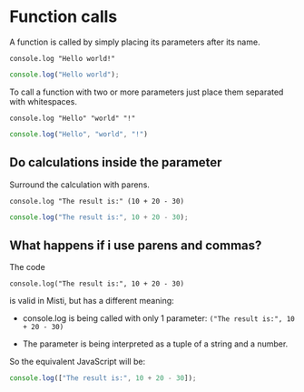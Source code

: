# Function calls

A function is called by simply placing its parameters after its name.

```misti
console.log "Hello world!"
```

```javascript
console.log("Hello world");
```

To call a function with two or more parameters just place them separated with whitespaces.

```misti
console.log "Hello" "world" "!"
```

```javascript
console.log("Hello", "world", "!")
```

## Do calculations inside the parameter

Surround the calculation with parens.

```misti
console.log "The result is:" (10 + 20 - 30)
```

```javascript
console.log("The result is:", 10 + 20 - 30);
```

## What happens if i use parens and commas?

The code

```misti
console.log("The result is:", 10 + 20 - 30)
```

is valid in Misti, but has a different meaning:

- console.log is being called with only 1 parameter: `("The result is:", 10 + 20 - 30)`

- The parameter is being interpreted as a tuple of a string and a number.

So the equivalent JavaScript will be:

```javascript
console.log(["The result is:", 10 + 20 - 30]);
```
